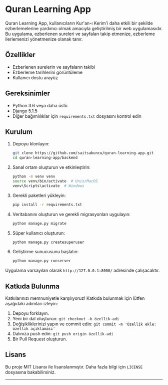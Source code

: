 # Quran Learning App

Quran Learning App, kullanıcıların Kur'an-ı Kerim'i daha etkili bir şekilde ezberlemelerine yardımcı olmak amacıyla geliştirilmiş bir web uygulamasıdır. Bu uygulama, ezberlenen sureleri ve sayfaları takip etmenize, ezberleme ilerlemenizi yönetmenize olanak tanır.

## Özellikler

- Ezberlenen surelerin ve sayfaların takibi
- Ezberleme tarihlerini görüntüleme
- Kullanıcı dostu arayüz

## Gereksinimler

- Python 3.6 veya daha üstü
- Django 5.1.5
- Diğer bağımlılıklar için `requirements.txt` dosyasını kontrol edin

## Kurulum

1. Depoyu klonlayın:

   ```bash
   git clone https://github.com/saitsabuncu/quran-learning-app.git
   cd quran-learning-app/backend
   ```

2. Sanal ortam oluşturun ve etkinleştirin:

   ```bash
   python -m venv venv
   source venv/bin/activate  # Unix/MacOS
   venv\Scripts\activate  # Windows
   ```

3. Gerekli paketleri yükleyin:

   ```bash
   pip install -r requirements.txt
   ```

4. Veritabanını oluşturun ve gerekli migrasyonları uygulayın:

   ```bash
   python manage.py migrate
   ```

5. Süper kullanıcı oluşturun:

   ```bash
   python manage.py createsuperuser
   ```

6. Geliştirme sunucusunu başlatın:

   ```bash
   python manage.py runserver
   ```

Uygulama varsayılan olarak `http://127.0.0.1:8000/` adresinde çalışacaktır.

## Katkıda Bulunma

Katkılarınızı memnuniyetle karşılıyoruz! Katkıda bulunmak için lütfen aşağıdaki adımları izleyin:

1. Depoyu forklayın.
2. Yeni bir dal oluşturun: `git checkout -b özellik-adi`
3. Değişikliklerinizi yapın ve commit edin: `git commit -m 'Özellik ekle: özellik açıklaması'`
4. Dalınıza push edin: `git push origin özellik-adi`
5. Bir Pull Request oluşturun.

## Lisans

Bu proje MIT Lisansı ile lisanslanmıştır. Daha fazla bilgi için `LICENSE` dosyasına bakabilirsiniz.

---
